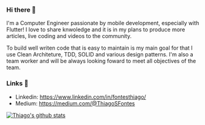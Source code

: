 ### Hi there 👋

I'm a Computer Engineer passionate by mobile development, especially with Flutter!
I love to share knwoledge and it is in my plans to produce more articles, live coding and videos to the community.

To build well writen code that is easy to maintain is my main goal for that I use Clean Architeture, TDD, SOLID and various design patterns. I'm also a team worker and will be always looking foward to meet all objectives of the team.

### Links 🔗

- Linkedin: https://www.linkedin.com/in/fontesthiago/
- Medium: https://medium.com/@ThiagoSFontes

[![Thiago's github stats](https://github-readme-stats.vercel.app/api?username=ThiagoFontes&show_icons=true&theme=dark)](https://github.com/anuraghazra/github-readme-stats)

<!--
**ThiagoFontes/ThiagoFontes** is a ✨ _special_ ✨ repository because its `README.md` (this file) appears on your GitHub profile.

Here are some ideas to get you started:

- 🔭 I’m currently working on ...
- 🌱 I’m currently learning ...
- 👯 I’m looking to collaborate on ...
- 🤔 I’m looking for help with ...
- 💬 Ask me about ...
- 📫 How to reach me: ...
- 😄 Pronouns: ...
- ⚡ Fun fact: ...
-->
